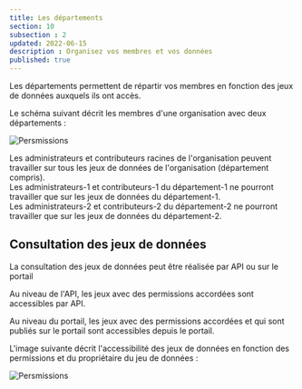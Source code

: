 ```yaml
---
title: Les départements
section: 10
subsection : 2
updated: 2022-06-15
description : Organisez vos membres et vos données
published: true
---
```


Les départements permettent de répartir vos membres en fonction des jeux de données auxquels ils ont accès.

Le schéma suivant décrit les membres d'une organisation avec deux départements :

![Persmissions](./images/user-guide-backoffice/permission-1.jpg)

Les administrateurs et contributeurs racines de l'organisation peuvent travailler sur tous les jeux de données de l'organisation (département compris).  
Les administrateurs-1 et contributeurs-1 du département-1 ne pourront travailler que sur les jeux de données du département-1.  
Les administrateurs-2 et contributeurs-2 du département-2 ne pourront travailler que sur les jeux de données du département-2.

## Consultation des jeux de données

La consultation des jeux de données peut être réalisée par API ou sur le portail

Au niveau de l'API, les jeux avec des permissions accordées sont accessibles par API.

Au niveau du portail,  les jeux avec des permissions accordées et qui sont publiés sur le portail sont accessibles depuis le portail.  

L'image suivante décrit l'accessibilité des jeux de données en fonction des permissions et du propriétaire du jeu de données :

![Persmissions](./images/user-guide-backoffice/permission-2.jpg)

